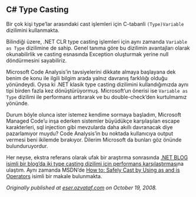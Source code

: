 ## C# Type Casting

Bir çok kişi type’lar arasındaki cast işlemleri için C-tabanli `(Type)Variable` dizilimini kullanmakta.

Bilindiği üzere, .NET CLR type casting işlemleri için aynı zamanda `Variable as Type` dizilimine de sahip. Genel tanıma göre bu dizilimin avantajları olarak okunabilirlik ve casting esnasında Exception oluşturmak yerine null döndürmesini sayabiliriz.

Microsoft Code Analysis’in tavsiyelerini dikkate almaya başlayana dek benim de konu ile ilgili bilgim arada yalnız davranış farklılığı olduğu yönündeydi. Oysa ki .NET klasik type casting dizilimini kullandığımızda aynı tipi birden fazla kez dönüştürüyormuş. Microsoft’un önerisi ise `Variable as Type` dizilimi ile performans arttırarak ve bu double-check’den kurtulmamız yönünde.

Durum böyle olunca ister istemez kendime sormaya başladım, Microsoft Managed Code’u inşa ederken sistemler büyüdükçe karşılaşılan escape karakterleri, sql injection gibi mevzularda daha akıllı davranacak diye pazarlamıyor muydu? Code Analysis’in bu noktada kullanıcıya output vermesi beni ikilemde bırakıyor. Dilerim Microsoft da bunları göz önünde bulunduruyordur.

Her neyse, ekstra referans olarak ufak bir araştırma sonrasında [.NET BLOG isimli bir blog’da iki type casting dizilimi için performans karşılaştırması](http://www.dotnet-blog.com/index.php/2007/06/28/the-c-as-operator/)na ulaştım. Aynı zamanda MSDN’de [How to: Safely Cast by Using as and is Operators](http://msdn.microsoft.com/en-us/library/cc488006.aspx) isimli bir makale bulunmakta.

*Originally published at* [*eser.ozvataf.com*](http://eser.ozvataf.com/csharp-type-casting/) *on October 19, 2008.*
